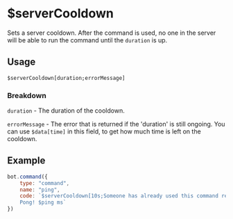 # $serverCooldown
Sets a server cooldown. After the command is used, no one in the server will be able to run the command until the `duration` is up.

## Usage
```
$serverCooldown[duration;errorMessage]
```

### Breakdown
`duration` - The duration of the cooldown.

`errorMessage` - The error that is returned if the 'duration' is still ongoing. You can use `$data[time]` in this field, to get how much time is left on the cooldown.

## Example
```js
bot.command({
    type: "command",
    name: "ping",
    code: `$serverCooldown[10s;Someone has already used this command recently! Please wait $data[time].]
    Pong! $ping ms`
})
```
